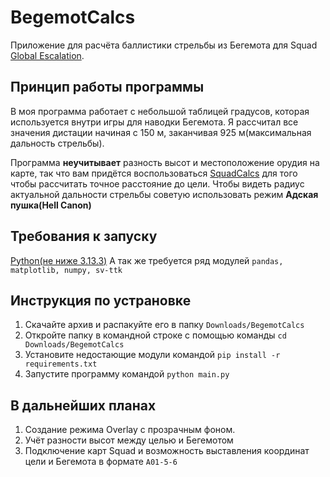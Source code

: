 
# BegemotCalcs

Приложение для расчёта баллистики стрельбы из Бегемота для Squad [Global Escalation](https://steamcommunity.com/sharedfiles/filedetails/3014073690).

## Принцип работы программы

В моя программа работает с небольшой таблицей градусов, которая используется внутри игры для наводки Бегемота. Я рассчитал все значения дистации начиная с 150 м, заканчивая 925 м(максимальная дальность стрельбы).

Программа **неучитывает** разность высот и местоположение орудия на карте, так что вам придётся воспользоваться [SquadCalcs](https://squadcalc.app/?map=Belaya) для того чтобы рассчитать точное расстояние до цели. Чтобы видеть радиус актуальной дальности стрельбы советую использовать режим **Адская пушка(Hell Canon)**

## Требования к запуску

[Python(не ниже 3.13.3)](https://www.python.org/downloads/)
А так же требуется ряд модулей `pandas, matplotlib, numpy, sv-ttk`

## Инструкция по устрановке

1. Скачайте архив и распакуйте его в папку 
`Downloads/BegemotCalcs`
2. Откройте папку в командной строке c помощью команды 
`cd Downloads/BegemotCalcs`
3. Установите недостающие модули командой 
`pip install -r requirements.txt`
4. Запустите программу командой
`python main.py`

## В дальнейших планах

1. Создание режима Overlay с прозрачным фоном.
2. Учёт разности высот между целью и Бегемотом
3. Подключение карт Squad и возможность выставления координат цели и Бегемота в формате `A01-5-6`

